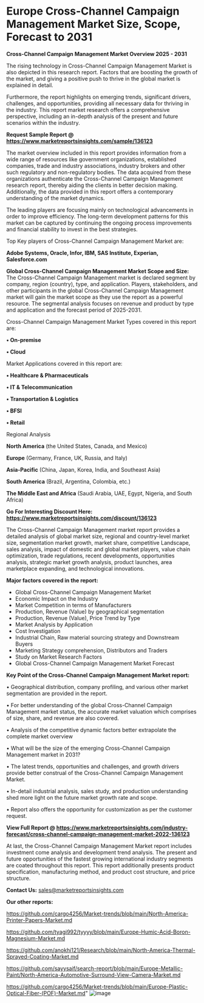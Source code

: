 # Europe Cross-Channel Campaign Management Market Size, Scope, Forecast to 2031

<Strong> Cross-Channel Campaign Management Market Overview 2025 - 2031</strong>

The rising technology in Cross-Channel Campaign Management Market is also depicted in this research report. Factors that are boosting the growth of the market, and giving a positive push to thrive in the global market is explained in detail.

Furthermore, the report highlights on emerging trends, significant drivers, challenges, and opportunities, providing all necessary data for thriving in the industry. This report market research offers a comprehensive perspective, including an in-depth analysis of the present and future scenarios within the industry.

<strong>Request Sample Report @ <a href=https://www.marketreportsinsights.com/sample/136123>https://www.marketreportsinsights.com/sample/136123</a></strong>

The market overview included in this report provides information from a wide range of resources like government organizations, established companies, trade and industry associations, industry brokers and other such regulatory and non-regulatory bodies. The data acquired from these organizations authenticate the Cross-Channel Campaign Management research report, thereby aiding the clients in better decision making. Additionally, the data provided in this report offers a contemporary understanding of the market dynamics.

The leading players are focusing mainly on technological advancements in order to improve efficiency. The long-term development patterns for this market can be captured by continuing the ongoing process improvements and financial stability to invest in the best strategies.

Top Key players of Cross-Channel Campaign Management Market are:

<strong>Adobe Systems, Oracle, Infor, IBM, SAS Institute, Experian, Salesforce.com</strong>

<strong><b>Global Cross-Channel Campaign Management Market Scope and Size:</b></strong>
The Cross-Channel Campaign Management market is declared segment by company, region (country), type, and application. Players, stakeholders, and other participants in the global Cross-Channel Campaign Management market will gain the market scope as they use the report as a powerful resource. The segmental analysis focuses on revenue and product by type and application and the forecast period of 2025-2031.

Cross-Channel Campaign Management Market Types covered in this report are:

<strong>• On-premise

• Cloud</strong>

Market Applications covered in this report are:

<strong>• Healthcare & Pharmaceuticals

• IT & Telecommunication

• Transportation & Logistics

• BFSI

• Retail</strong> 

Regional Analysis

<strong>North America</strong> (the United States, Canada, and Mexico)

<strong>Europe</strong> (Germany, France, UK, Russia, and Italy)

<strong>Asia-Pacific</strong> (China, Japan, Korea, India, and Southeast Asia)

<strong>South America</strong> (Brazil, Argentina, Colombia, etc.)

<strong>The Middle East and Africa</strong> (Saudi Arabia, UAE, Egypt, Nigeria, and South Africa)

<strong>Go For Interesting Discount Here: <a href=https://www.marketreportsinsights.com/discount/136123>https://www.marketreportsinsights.com/discount/136123</a></strong>

The Cross-Channel Campaign Management market report provides a detailed analysis of global market size, regional and country-level market size, segmentation market growth, market share, competitive Landscape, sales analysis, impact of domestic and global market players, value chain optimization, trade regulations, recent developments, opportunities analysis, strategic market growth analysis, product launches, area marketplace expanding, and technological innovations.

<strong><b>Major factors covered in the report:</b></strong>
<ul>
  <li>Global Cross-Channel Campaign Management Market </li>
  <li>Economic Impact on the Industry</li>
  <li>Market Competition in terms of Manufacturers</li>
  <li>Production, Revenue (Value) by geographical segmentation</li>
  <li>Production, Revenue (Value), Price Trend by Type</li>
  <li>Market Analysis by Application</li>
  <li>Cost Investigation</li>
  <li>Industrial Chain, Raw material sourcing strategy and Downstream Buyers</li>
  <li>Marketing Strategy comprehension, Distributors and Traders</li>
  <li>Study on Market Research Factors</li>
  <li>Global Cross-Channel Campaign Management Market Forecast</li>
</ul>

<strong><b>Key Point of the Cross-Channel Campaign Management Market report:</b></strong>

• Geographical distribution, company profiling, and various other market segmentation are provided in the report.

• For better understanding of the global Cross-Channel Campaign Management market status, the accurate market valuation which comprises of size, share, and revenue are also covered.

• Analysis of the competitive dynamic factors better extrapolate the complete market overview

• What will be the size of the emerging Cross-Channel Campaign Management market in 2031?

• The latest trends, opportunities and challenges, and growth drivers provide better construal of the Cross-Channel Campaign Management Market.

• In-detail industrial analysis, sales study, and production understanding shed more light on the future market growth rate and scope.

• Report also offers the opportunity for customization as per the customer request.

<strong><b>View Full Report @ <a href=https://www.marketreportsinsights.com/industry-forecast/cross-channel-campaign-management-market-2022-136123>https://www.marketreportsinsights.com/industry-forecast/cross-channel-campaign-management-market-2022-136123</a></b></strong>


At last, the Cross-Channel Campaign Management Market report includes investment come analysis and development trend analysis. The present and future opportunities of the fastest growing international industry segments are coated throughout this report. This report additionally presents product specification, manufacturing method, and product cost structure, and price structure.

<strong>Contact Us:</strong>
sales@marketreportsinsights.com

<strong>Our other reports:</strong>

<a href=https://github.com/cargo4256/Market-trends/blob/main/North-America-Printer-Papers-Market.md>https://github.com/cargo4256/Market-trends/blob/main/North-America-Printer-Papers-Market.md</a>

<a href=https://github.com/tyagi992/tyyyy/blob/main/Europe-Humic-Acid-Boron-Magnesium-Market.md>https://github.com/tyagi992/tyyyy/blob/main/Europe-Humic-Acid-Boron-Magnesium-Market.md</a>

<a href=https://github.com/anokhi121/Research/blob/main/North-America-Thermal-Sprayed-Coating-Market.md>https://github.com/anokhi121/Research/blob/main/North-America-Thermal-Sprayed-Coating-Market.md</a>

<a href=https://github.com/sayysaif/search-report/blob/main/Europe-Metallic-Paint/North-America-Automotive-Surround-View-Camera-Market.md>https://github.com/sayysaif/search-report/blob/main/Europe-Metallic-Paint/North-America-Automotive-Surround-View-Camera-Market.md</a>

<a href=https://github.com/cargo4256/Market-trends/blob/main/Europe-Plastic-Optical-Fiber-(POF)-Market.md>https://github.com/cargo4256/Market-trends/blob/main/Europe-Plastic-Optical-Fiber-(POF)-Market.md</a>"
![image](https://github.com/user-attachments/assets/50e382f1-3bb6-4630-ab53-6290739a6aa9)
